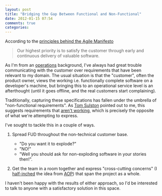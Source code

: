 ```yaml
---
layout: post
title: "Bridging the Gap Between Functional and Non-Functional"
date: 2012-01-15 07:54
comments: true
categories: 
---
```

According to the [principles behind the Agile Manifesto](http://agilemanifesto.org/principles.html)

> Our highest priority is to satisfy the customer through early and continuous delivery of valuable software.

As I'm from an [operations](http://cache.blippitt.com/wp-content/uploads/2011/03/Mushroom-Cloud.jpg) background, I've always had great trouble communicating with the customer over requirements that have been relevant to my domain. The usual situation is that the "customer", often the product owner, views the working i.e. functionally complete software on a developer's machine, but bringing this to an operational service level is an afterthought (until it goes offline, and the real customers start complaining).

Traditionally, capturing these specifications has fallen under the umbrella of "non-functional requirements". As [Tom Sulston](https://twitter.com/tomsulston) pointed out to me, this suggests requirements that [aren't working](http://cache.blippitt.com/wp-content/uploads/2011/03/Mushroom-Cloud.jpg), which is precisely the opposite of what we're attempting to express.

I've sought to tackle this in a couple of ways.

1. Spread FUD throughout the non-technical customer base.
    - "Do you want it to explode?"
    - "NO!"
    - "Well you should ask for non-exploding software in your stories then!".

2. Get the team in a room together and express "cross-cutting concerns" (I [half-inched](http://www.cockneyrhymingslang.co.uk/slang/half_inch) the idea from [AOP](http://en.wikipedia.org/wiki/Aspect-oriented_programming)) that span the project as a whole.

I haven't been happy with the results of either approach, so I'd be interested to talk to anyone with a satisfactory solution in this space.